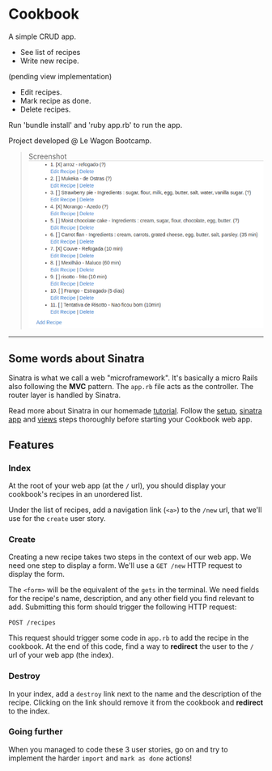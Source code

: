 # Cookbook

A simple CRUD app.
- See list of recipes
- Write new recipe.

(pending view implementation)
- Edit recipes.
- Mark recipe as done.
- Delete recipes.

Run 'bundle install' and 'ruby app.rb' to run the app.

Project developed @ Le Wagon Bootcamp.

> Screenshot
![Screenshot](lib/scrnshot.png)

-------------------------------------

## Some words about Sinatra

Sinatra is what we call a web "microframework". It's basically a micro Rails also following the **MVC** pattern.
The `app.rb` file acts as the controller. The router layer is handled by Sinatra.

Read more about Sinatra in our homemade [tutorial](https://github.com/lewagon/sinatra-101). Follow the [setup](https://github.com/lewagon/sinatra-101#setup), [sinatra app](https://github.com/lewagon/sinatra-101#sinatra-app) and [views](https://github.com/lewagon/sinatra-101#views) steps thoroughly before starting your Cookbook web app.

## Features

### Index

At the root of your web app (at the `/` url), you should display your cookbook's recipes in an unordered list.

Under the list of recipes, add a navigation link (`<a>`) to the `/new` url, that we'll use for the `create` user story.

### Create

Creating a new recipe takes two steps in the context of our web app. We need one step to display a form. We'll use a `GET /new` HTTP request to display the form.

The `<form>` will be the equivalent of the `gets` in the terminal. We need fields for the recipe's name, description, and any other field you find relevant to add. Submitting this form should trigger the following HTTP request:

```
POST /recipes
```

This request should trigger some code in `app.rb` to add the recipe in the cookbook.
At the end of this code, find a way to **redirect** the user to the `/` url of your web app (the index).

### Destroy

In your index, add a `destroy` link next to the name and the description of the recipe.
Clicking on the link should remove it from the cookbook and **redirect** to the index.


### Going further

When you managed to code these 3 user stories, go on and try to implement the harder `import` and `mark as done` actions!
